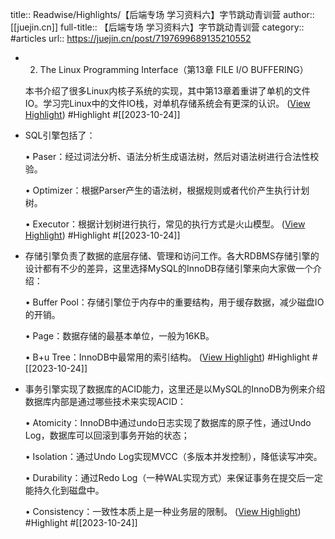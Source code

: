 title:: Readwise/Highlights/【后端专场 学习资料六】字节跳动青训营
author:: [[juejin.cn]]
full-title:: 【后端专场 学习资料六】字节跳动青训营
category:: #articles
url:: https://juejin.cn/post/7197699689135210552

- 2.  The Linux Programming Interface（第13章 FILE I/O BUFFERING）
  
  本书介绍了很多Linux内核子系统的实现，其中第13章着重讲了单机的文件IO。学习完Linux中的文件IO栈，对单机存储系统会有更深的认识。 ([View Highlight](https://read.readwise.io/read/01hdg1qx87v9k16yc03m6f9mkr)) #Highlight #[[2023-10-24]]
- SQL引擎包括了：
  
  •   Paser：经过词法分析、语法分析生成语法树，然后对语法树进行合法性校验。
    
  •   Optimizer：根据Parser产生的语法树，根据规则或者代价产生执行计划树。
    
  •   Executor：根据计划树进行执行，常见的执行方式是火山模型。 ([View Highlight](https://read.readwise.io/read/01hdg1ywwz8nt9g01vebmqt9x9)) #Highlight #[[2023-10-24]]
- 存储引擎负责了数据的底层存储、管理和访问工作。各大RDBMS存储引擎的设计都有不少的差异，这里选择MySQL的InnoDB存储引擎来向大家做一个介绍：
  
  •   Buffer Pool：存储引擎位于内存中的重要结构，用于缓存数据，减少磁盘IO的开销。
    
  •   Page：数据存储的最基本单位，一般为16KB。
    
  •   B+u Tree：InnoDB中最常用的索引结构。 ([View Highlight](https://read.readwise.io/read/01hdg1yzsm8b236c8yq5t5548j)) #Highlight #[[2023-10-24]]
- 事务引擎实现了数据库的ACID能力，这里还是以MySQL的InnoDB为例来介绍数据库内部是通过哪些技术来实现ACID：
  
  •   Atomicity：InnoDB中通过undo日志实现了数据库的原子性，通过Undo Log，数据库可以回滚到事务开始的状态；
    
  •   Isolation：通过Undo Log实现MVCC（多版本并发控制），降低读写冲突。
    
  •   Durability：通过Redo Log（一种WAL实现方式）来保证事务在提交后一定能持久化到磁盘中。
    
  •   Consistency：一致性本质上是一种业务层的限制。 ([View Highlight](https://read.readwise.io/read/01hdg1z4h46xkgaya2vrbnd7kp)) #Highlight #[[2023-10-24]]
